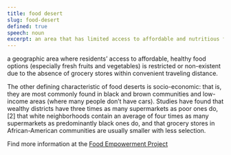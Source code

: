 ```yaml
---
title: food desert
slug: food-desert
defined: true
speech: noun
excerpt: an area that has limited access to affordable and nutritious food
---
```


a geographic area where residents’ access to affordable, healthy food options (especially fresh fruits and vegetables) is restricted or non-existent due to the absence of grocery stores within convenient traveling distance.

The other defining characteristic of food deserts is socio-economic: that is, they are most commonly found in black and brown communities and low-income areas (where many people don’t have cars). Studies have found that wealthy districts have three times as many supermarkets as poor ones do, [2] that white neighborhoods contain an average of four times as many supermarkets as predominantly black ones do, and that grocery stores in African-American communities are usually smaller with less selection.

Find more information at the [Food Empowerment Project](https://foodispower.org/access-health/food-deserts/)
